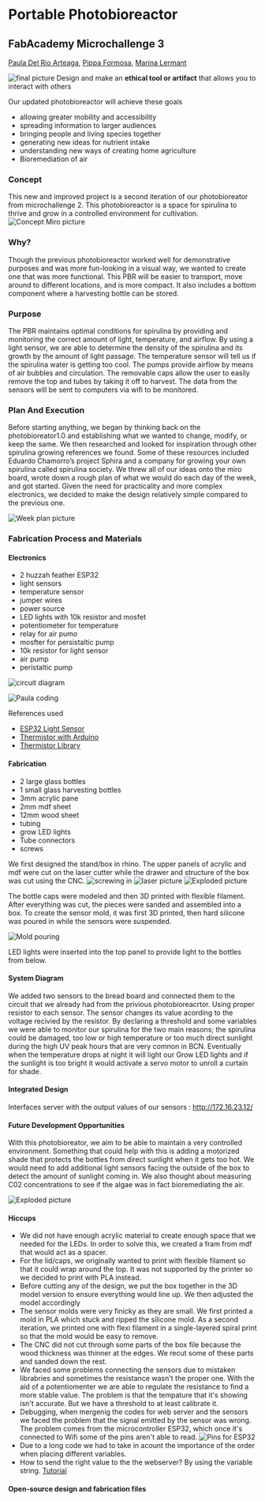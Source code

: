 # Portable Photobioreactor
## FabAcademy Microchallenge 3
[Paula Del Rio Arteaga](https://paula-delrio-arteaga.github.io/mdef/),
[Pippa Formosa](https://philippa-formosa.github.io/mdefweb/),
[Marina Lermant](https://marina-lermant.github.io/mdef-website/)


![final picture](Images/final_fabrication_station_2.jpg)
Design and make an **ethical tool or artifact** that allows you to interact with others

Our updated photobioreactor will achieve these goals 
- allowing greater mobility and accessibility
- spreading information to larger audiences
- bringing people and living species together
- generating new ideas for nutrient intake
- understanding new ways of creating home agriculture
- Bioremediation of air


### Concept
This new and improved project is a second iteration of our photobioreator from microchallenge 2. This photobioreactor is a space for spirulina to thrive and grow in a controlled environment for cultivation.
![Concept Miro picture](Images/concept_design.jpg)

### Why?
Though the previous photobioreactor worked well for demonstrative purposes and was more fun-looking in a visual way, we wanted to create one that was more functional. This PBR will be easier to transport, move around to different locations, and is more compact. It also includes a bottom component where a harvesting bottle can be stored.

### Purpose
The PBR maintains optimal conditions for spirulina by providing and monitoring the correct amount of light, temperature, and airflow. By using a light sensor, we are able to determine the density of the spirulina and its growth by the amount of light passage. The temperature sensor will tell us if the spirulina water is getting too cool. The pumps provide airflow by means of air bubbles and circulation. The removable caps allow the user to easily remove the top and tubes by taking it off to harvest. The data from the sensors will be sent to computers via wifi to be monitored.

### Plan And Execution
Before starting anything, we began by thinking back on the photobioreator1.0 and establishing what we wanted to change, modify, or keep the same. We then researched and looked for inspiration through other spirulina growing references we found. Some of these resources included Eduardo Chamorro’s project Sphira and a company for growing your own spirulina called spirulina society. We threw all of our ideas onto the miro board, wrote down a rough plan of what we would do each day of the week, and got started. Given the need for practicality and more complex electronics, we decided to make the design relatively simple compared to the previous one.

![Week plan picture](Images/plan.jpg)

### Fabrication Process and Materials

#### Electronics

  - 2 huzzah feather ESP32
  - light sensors
  - temperature sensor
  - jumper wires
  - power source
  - LED lights with 10k resistor and mosfet
  - potentiometer for temperature
  - relay for air pumo
  - mosfter for persistaltic pump
  - 10k resistor for light sensor
  - air pump
  - peristaltic pump


![circuit diagram](Images/circuit-diagram-1.jpg)

![Paula coding](Images/Thermistor_not_working.jpg)

References used 

- [ESP32 Light Sensor](https://esp32io.com/tutorials/esp32-light-sensor)
- [Thermistor with Arduino](https://www.e-tinkers.com/2019/10/using-a-thermistor-with-arduino-and-unexpected-esp32-adc-non-linearity/)
- [Thermistor Library](https://www.arduino.cc/reference/en/libraries/thermistorlibrary/)



#### Fabrication

- 2 large glass bottles
- 1 small glass harvesting bottles
- 3mm acrylic pane
- 2mm mdf sheet
- 12mm wood sheet
- tubing
- grow LED lights
- Tube connectors
- screws

We first designed the stand/box in rhino. The upper panels of acrylic and mdf were cut on the laser cutter while the drawer and structure of the box was cut using the CNC. 
![screwing in](Images/cnc_1.jpg)
![laser picture](Images/laser.jpg)
![Exploded picture](Images/CNCbox.jpg)

The bottle caps were modeled and then 3D printed with flexible filament. After everything was cut, the pieces were sanded and assembled into a box. 
To create the sensor mold, it was first 3D printed, then hard silicone was poured in while the sensors were suspended. 

![Mold pouring](Images/molding_casting_2.jpg)

LED lights were inserted into the top panel to provide light to the bottles from below.

#### System Diagram

We added two sensors to the bread board and connected them to the circuit that we already had from the privious photobioreacrtor. 
Using proper resistor to each sensor. The sensor changes its value acording to the voltage recivied by the resistor. By declaring a threshold and some variables we were able to monitor our spirulina for the two main reasons; the spirulina could be damaged, too low or high temperature or too much direct sunlight during the high UV peak hours that are very comnon in BCN. Eventually when the temperature drops at night it will light our Grow LED lights and if the sunlight is too bright it would activate a servo motor to unroll a curtain for shade. 



#### Integrated Design
Interfaces server with the output values of our sensors : http://172.16.23.12/

#### Future Development Opportunities
With this photobioreator, we aim to be able to maintain a very controlled environment. Something that could help with this is adding a motorized shade that protects the bottles from direct sunlight when it gets too hot. We would need to add additional light sensors facing the outside of the box to detect the amount of sunlight coming in. We also thought about measuring C02 concentrations to see if the algae was in fact bioremediating the air.

![Exploded picture](Images/final_fabrication_station.jpg)

#### Hiccups
- We did not have enough acrylic material to create enough space that we needed for the LEDs. In order to solve this, we created a fram from mdf that would act as a spacer.
- For the lid/caps, we originally wanted to print with flexible filament so that it could wrap around the top. It was not supported by the printer so we decided to print with PLA instead.
- Before cutting any of the design, we put the box together in the 3D model version to ensure everything would line up. We then adjusted the model accordingly
- The sensor molds were very finicky as they are small. We first printed a mold in PLA which stuck and ripped the silicone mold. As a second iteration, we printed one with flexi filament in a single-layered spiral print so that the mold would be easy to remove.
- The CNC did not cut through some parts of the box file because the wood thickness was thinner at the edges. We recut some of these parts and sanded down the rest.
- We faced some problems connecting the sensors due to mistaken librabries and sometimes the resistance wasn't the proper one. With the aid of a potentiomenter we are able to regulate the resistance to find a more stable value. The problem is that the tempature that it's showing isn't accurate. But we have a threshold to at least calibrate it. 
- Debugging, when mergenig the codes for web server and the sensors we faced the problem that the signal emitted by the sensor was wrong. The problem comes from the microcontroller ESP32, which once it's connected to Wifi some of the pins aren't able to read. 
![Pins for ESP32](Images/PINS_ESP32.jpeg)
- Due to a long code we had to take in acount the importance of the order when placing different variables. 
- How to send the right value to the the webserver? By using the variable string. [Tutorial](https://www.tutorialspoint.com/arduino/arduino_strings.htm)

#### Open-source design and fabrication files
